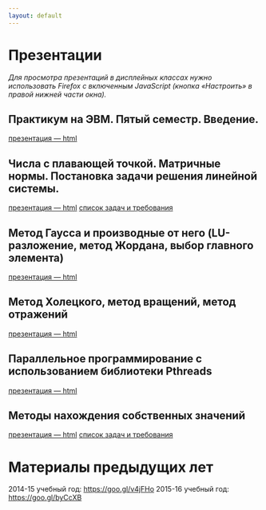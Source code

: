 ```yaml
---
layout: default
---
```


# Презентации
*Для просмотра презентаций в дисплейных классах нужно использовать Firefox с включенным JavaScript (кнопка «Настроить» в правой нижней части окна).*

## Практикум на ЭВМ. Пятый семестр. Введение.
[презентация — html](presentations/01-Introduction.html)

## Числа с плавающей точкой. Матричные нормы. Постановка задачи решения линейной системы.
[презентация — html](presentations/02-Matrix-Generate-Multiply.html)
[список задач и требования](presentations/LinearSystemsTasks.pdf)

## Метод Гаусса и производные от него (LU-разложение, метод Жордана, выбор главного элемента)
[презентация — html](presentations/03-Gauss-Jordan.html)

## Метод Холецкого, метод вращений, метод отражений
[презентация — html](presentations/04-Cholesky-QR.html)

## Параллельное программирование с использованием библиотеки Pthreads
[презентация — html](presentations/05-Pthreads.html)

## Методы нахождения собственных значений
[презентация — html](presentations/06-Eigenvalues.html)
[список задач и требования](presentations/EigenvaluesTasks.pdf)

# Материалы предыдущих лет
2014-15 учебный год: https://goo.gl/v4jFHo
2015-16 учебный год: https://goo.gl/byCcXB
